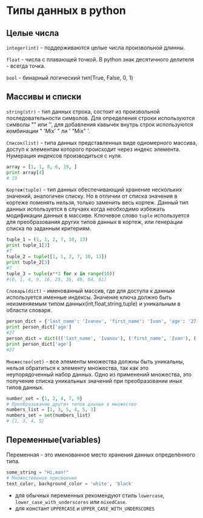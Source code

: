 # Типы данных в python

## Целые числа

`integer(int)` - поддерживаются целые числа произвольной длинны.

`float` - числа с плавающей точкой. В python знак десятичного делителя - всегда точка.

`bool` - бинарный логический тип(True, False, 0, 1)
## Массивы и списки
`string(str)` - тип данных строка, состоит из произвольной последовательности символов. Для определения строки используются символы "" или '', для добавления кавычек внутрь строк используются комбинации " 'Mix' " ли ' "Mix" '.

`Список(list)` - типа данных представленных виде одномерного массива, доступ к элементам которого происходит через индекс элемента. Нумерация индексов производиться с нуля.
``` Python
array = [1, 1, 8, 6, 19, ]
print array[4]
# 19
```
`Кортеж(tuple)` - тип данных обеспечивающий хранение нескольких значений, аналогичен списку. Но в отличии от списка значения в кортеже поменять нельзя, только заменить весь кортеж. Данный тип данных используется в случаях когда необходимо избежать модификации данных в массиве. Ключевое слово `tuple` используется для преобразования других типов данных в кортеж, или генерации списка по заданным критериям.
```Python
tuple_1 = (1, 1, 2, 7, 10, 13)
print tuple_1[3]
#7
tuple_2 = tuple([1, 1, 2, 7, 10, 13])
print tuple_2[3]
#7
tuple_3 = tuple(x**2 for x in range(10))
#(0, 1, 4, 9, 16, 25, 36, 49, 64, 81)
```
`Словарь(dict)` - именованный массив, где для доступа к данным используется именные индексы. Значение ключа должно быть неизменяемым типом данных(int,float,string,tuple) и уникальным в области словаря.
```Python
person_dict = {'last_name': 'Ivanov', 'first_name': 'Ivan', 'age': '27', 'place_of_birth': 'Saint-Petersburg'}
print person_dict['age']
#27
person_dict = dict((('last_name', 'Ivanov'), ('first_name', 'Ivan'), ('age', '27'), ('place_of_birth', 'Saint-Petersburg')))
print person_dict['age']
#27
```
`Множество(set)` - все элементы множества должны быть уникальны, нельзя обратиться к элементу множества, так как это неупорядоченный набор данных. Одно из применений множества, это получение списка уникальных значений при преобразовании иных типов данных.
```Python
number_set = {1, 2, 4, 7, 9}
# Преобразование других типов данных в множество
numbers_list = [1, 3, 5, 4, 5, 3]
numbers_set = set(numbers_list)
# {1, 3, 4, 5}
```
## Переменные(variables)
Переменная - это именованное место хранения данных определённого типа.

 ```Python
 some_string = "Hi,man!"
 # Множественное присвоение 
 text_color, background_color = 'white', 'black'
 ```

- для обычных переменных рекомендуют стиль `lowercase`, `lower_case_with_underscores` или `mixedCase`.
- для констант `UPPERCASE` и `UPPER_CASE_WITH_UNDERSCORES`

